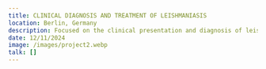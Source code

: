 ```yaml
---
title: CLINICAL DIAGNOSIS AND TREATMENT OF LEISHMANIASIS
location: Berlin, Germany
description: Focused on the clinical presentation and diagnosis of leishmaniasis, this seminar will cover modern diagnostic techniques and the latest advances in treatment options, including drug therapies and challenges in managing drug resistance.
date: 12/11/2024
image: /images/project2.webp
talk: []
---
```

